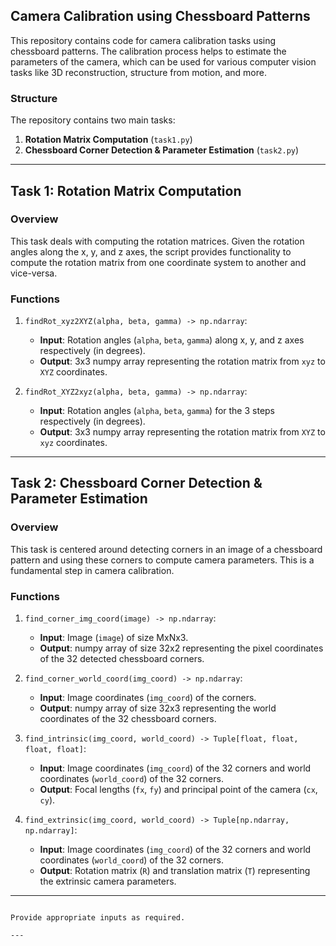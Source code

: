 ## Camera Calibration using Chessboard Patterns

This repository contains code for camera calibration tasks using chessboard patterns. The calibration process helps to estimate the parameters of the camera, which can be used for various computer vision tasks like 3D reconstruction, structure from motion, and more.

### Structure

The repository contains two main tasks:

1. **Rotation Matrix Computation** (`task1.py`)
2. **Chessboard Corner Detection & Parameter Estimation** (`task2.py`)

---

## Task 1: Rotation Matrix Computation

### Overview

This task deals with computing the rotation matrices. Given the rotation angles along the x, y, and z axes, the script provides functionality to compute the rotation matrix from one coordinate system to another and vice-versa.

### Functions

1. `findRot_xyz2XYZ(alpha, beta, gamma) -> np.ndarray`:
    - **Input**: Rotation angles (`alpha`, `beta`, `gamma`) along x, y, and z axes respectively (in degrees).
    - **Output**: 3x3 numpy array representing the rotation matrix from `xyz` to `XYZ` coordinates.

2. `findRot_XYZ2xyz(alpha, beta, gamma) -> np.ndarray`:
    - **Input**: Rotation angles (`alpha`, `beta`, `gamma`) for the 3 steps respectively (in degrees).
    - **Output**: 3x3 numpy array representing the rotation matrix from `XYZ` to `xyz` coordinates.

---

## Task 2: Chessboard Corner Detection & Parameter Estimation

### Overview

This task is centered around detecting corners in an image of a chessboard pattern and using these corners to compute camera parameters. This is a fundamental step in camera calibration.

### Functions

1. `find_corner_img_coord(image) -> np.ndarray`:
    - **Input**: Image (`image`) of size MxNx3.
    - **Output**: numpy array of size 32x2 representing the pixel coordinates of the 32 detected chessboard corners.

2. `find_corner_world_coord(img_coord) -> np.ndarray`:
    - **Input**: Image coordinates (`img_coord`) of the corners.
    - **Output**: numpy array of size 32x3 representing the world coordinates of the 32 chessboard corners.

3. `find_intrinsic(img_coord, world_coord) -> Tuple[float, float, float, float]`:
    - **Input**: Image coordinates (`img_coord`) of the 32 corners and world coordinates (`world_coord`) of the 32 corners.
    - **Output**: Focal lengths (`fx`, `fy`) and principal point of the camera (`cx`, `cy`).

4. `find_extrinsic(img_coord, world_coord) -> Tuple[np.ndarray, np.ndarray]`:
    - **Input**: Image coordinates (`img_coord`) of the 32 corners and world coordinates (`world_coord`) of the 32 corners.
    - **Output**: Rotation matrix (`R`) and translation matrix (`T`) representing the extrinsic camera parameters.

---
```

Provide appropriate inputs as required.

---
